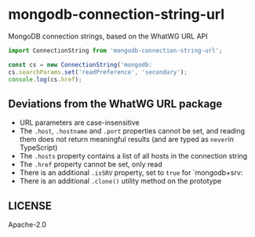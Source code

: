 # mongodb-connection-string-url

MongoDB connection strings, based on the WhatWG URL API

```js
import ConnectionString from 'mongodb-connection-string-url';

const cs = new ConnectionString('mongodb:
cs.searchParams.set('readPreference', 'secondary');
console.log(cs.href); 
```

## Deviations from the WhatWG URL package

- URL parameters are case-insensitive
- The `.host`, `.hostname` and `.port` properties cannot be set, and reading
  them does not return meaningful results (and are typed as `never`in TypeScript)
- The `.hosts` property contains a list of all hosts in the connection string
- The `.href` property cannot be set, only read
- There is an additional `.isSRV` property, set to `true` for `mongodb+srv:
- There is an additional `.clone()` utility method on the prototype

## LICENSE

Apache-2.0

